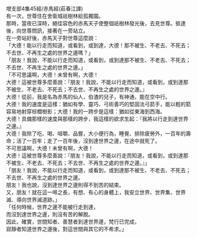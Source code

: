增支部4集45經/赤馬經(莊春江譯)  
有一次，世尊住在舍衛城祇樹林給孤獨園。  
那時，當夜已深時，絕佳容色的赤馬天子使整個祇樹林發光後，去見世尊。抵達後，向世尊問訊，接著在一旁站立。  
在一旁站好後，赤馬天子對世尊這麼說：  
「大德！能以行走而知道，或看到，或到達，大德！那不被生、不老去、不死去；不去世、不再生之處的世界之邊嗎？」  
「朋友！我說，不能以行走而知道，或看到，或到達那不被生、不老去、不死去；不去世、不再生之處的世界之邊。」  
「不可思議啊，大德！未曾有啊，大德！  
大德！這被世尊多麼善說：『朋友！我說，不能以行走而知道，或看到，或到達那不被生、不老去、不死去；不去世、不再生之處的世界之邊。』  
大德！從前，我是名為赤馬的仙人，伯渣的兒子，有神通，能在空中行。  
大德！我的速度是這樣：猶如有學、靈巧、弓術善巧的堅固法弓箭手，能以輕的箭容易地射穿棕櫚樹影；大德！我的一跨步是這樣：猶如從東海到西海。  
大德！具備那樣的速度與那樣的跨步，我這樣的欲求生起：『我將以行走到達世界之邊。』  
大德！我除了吃、喝、咀嚼、品嘗，大小便行為，睡覺、排除疲勞外，一百年的壽命；活了一百年；走了一百年後，沒到達世界之邊，在途中就死了。  
不可思議啊，大德！未曾有啊，大德！  
大德！這被世尊多麼善說：『朋友！我說，不能以行走而知道，或看到，或到達那不被生、不老去、不死去；不去世、不再生之處的世界之邊。』」  
「朋友！我說，不能以行走而知道，或看到，或到達那不被生、不老去、不死去；不去世、不再生之處的世界之邊。  
朋友！我也說，沒到達世界之邊則得不到苦的結束。  
又，朋友！就在這一噚之長，有想、有心的身體上，我安立世界、世界集、世界滅、導向世界滅道跡。」  
「任何時候，世界之邊不能被行走到達，  
而沒到達世界之邊，則沒有苦的解脫。  
因此，確實，世間知者、善慧者到達世界邊，梵行已完成，  
寂靜者知道世界之邊後，對這世間與其它的不希求。」  
  
  

